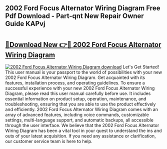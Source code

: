 ## 2002 Ford Focus Alternator Wiring Diagram Free Pdf Download - Part-qnt New Repair Owner Guide KAPvj

# <h2><a href="http://dftcsl.blite.top/?on=2002+Ford+Focus+Alternator+Wiring+Diagram">🔗Download New 👉🔴 2002 Ford Focus Alternator Wiring Diagram</a></h2>

[![2002 Ford Focus Alternator Wiring Diagram download](https://i.imgur.com/lujVjoI.png)](http://dftcsl.blite.top/?on=2002+Ford+Focus+Alternator+Wiring+Diagram)
Let's Get Started! This user manual is your passport to the world of possibilities with your new 2002 Ford Focus Alternator Wiring Diagram. Get acquainted with its features, installation process, and operating guidelines. To ensure a successful experience with your new 2002 Ford Focus Alternator Wiring Diagram, please read this user manual carefully before use. It includes essential information on product setup, operation, maintenance, and troubleshooting, ensuring that you are able to use the product effectively and efficiently. 2002 Ford Focus Alternator Wiring Diagram comes with an array of advanced features, including voice commands, customizable settings, multi-language support, and automatic backups, all accessible through the user interface. We believe that the 2002 Ford Focus Alternator Wiring Diagram has been a vital tool in your quest to understand the ins and outs of your latest acquisition. If you need any assistance or clarification, our customer service team is here to help.
